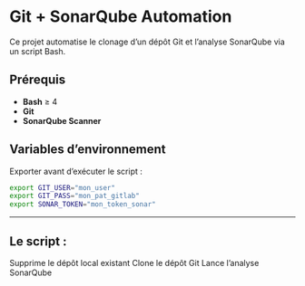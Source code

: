 
# Git + SonarQube Automation

Ce projet automatise le clonage d’un dépôt Git et l’analyse SonarQube via un script Bash.

## Prérequis
- **Bash** ≥ 4
- **Git**
- **SonarQube Scanner**

## Variables d’environnement
Exporter avant d’exécuter le script :
```bash
export GIT_USER="mon_user"
export GIT_PASS="mon_pat_gitlab"
export SONAR_TOKEN="mon_token_sonar"
```

---

## Le script :
Supprime le dépôt local existant
Clone le dépôt Git
Lance l’analyse SonarQube
